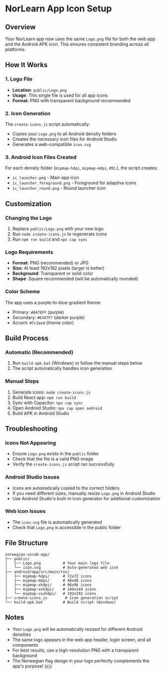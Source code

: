 # NorLearn App Icon Setup

## Overview
Your NorLearn app now uses the same `Logo.png` file for both the web app and the Android APK icon. This ensures consistent branding across all platforms.

## How It Works

### 1. Logo File
- **Location**: `public/Logo.png`
- **Usage**: This single file is used for all app icons
- **Format**: PNG with transparent background recommended

### 2. Icon Generation
The `create-icons.js` script automatically:
- Copies your `Logo.png` to all Android density folders
- Creates the necessary icon files for Android Studio
- Generates a web-compatible `icon.svg`

### 3. Android Icon Files Created
For each density folder (`mipmap-hdpi`, `mipmap-mdpi`, etc.), the script creates:
- `ic_launcher.png` - Main app icon
- `ic_launcher_foreground.png` - Foreground for adaptive icons
- `ic_launcher_round.png` - Round launcher icon

## Customization

### Changing the Logo
1. Replace `public/Logo.png` with your new logo
2. Run `node create-icons.js` to regenerate icons
3. Run `npm run build` and `npx cap sync`

### Logo Requirements
- **Format**: PNG (recommended) or JPG
- **Size**: At least 192x192 pixels (larger is better)
- **Background**: Transparent or solid color
- **Shape**: Square recommended (will be automatically rounded)

### Color Scheme
The app uses a purple-to-blue gradient theme:
- Primary: `#847EFF` (purple)
- Secondary: `#6347F7` (darker purple)
- Accent: `#7c3aed` (theme color)

## Build Process

### Automatic (Recommended)
1. Run `build-apk.bat` (Windows) or follow the manual steps below
2. The script automatically handles icon generation

### Manual Steps
1. Generate icons: `node create-icons.js`
2. Build React app: `npm run build`
3. Sync with Capacitor: `npx cap sync`
4. Open Android Studio: `npx cap open android`
5. Build APK in Android Studio

## Troubleshooting

### Icons Not Appearing
- Ensure `Logo.png` exists in the `public` folder
- Check that the file is a valid PNG image
- Verify the `create-icons.js` script ran successfully

### Android Studio Issues
- Icons are automatically copied to the correct folders
- If you need different sizes, manually resize `Logo.png` in Android Studio
- Use Android Studio's built-in icon generator for additional customization

### Web Icon Issues
- The `icon.svg` file is automatically generated
- Check that `Logo.png` is accessible in the public folder

## File Structure
```
norwegian-vocab-app/
├── public/
│   ├── Logo.png          # Your main logo file
│   └── icon.svg          # Auto-generated web icon
├── android/app/src/main/res/
│   ├── mipmap-hdpi/      # 72x72 icons
│   ├── mipmap-mdpi/      # 48x48 icons
│   ├── mipmap-xhdpi/     # 96x96 icons
│   ├── mipmap-xxhdpi/    # 144x144 icons
│   └── mipmap-xxxhdpi/   # 192x192 icons
├── create-icons.js        # Icon generation script
└── build-apk.bat         # Build script (Windows)
```

## Notes
- Your `Logo.png` will be automatically resized for different Android densities
- The same logo appears in the web app header, login screen, and all components
- For best results, use a high-resolution PNG with a transparent background
- The Norwegian flag design in your logo perfectly complements the app's purpose! 🇳🇴
